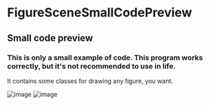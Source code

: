 # FigureSceneSmallCodePreview
## Small code preview

### This is only a small example of code. This program works correctly, but it's not recommended to use in life.

It contains some classes for drawing any figure, you want.

![image](https://github.com/ariolwork/FigureSceneSmallCodePreview/blob/main/images/1.png)
![image](https://github.com/ariolwork/FigureSceneSmallCodePreview/blob/main/images/2.png)


